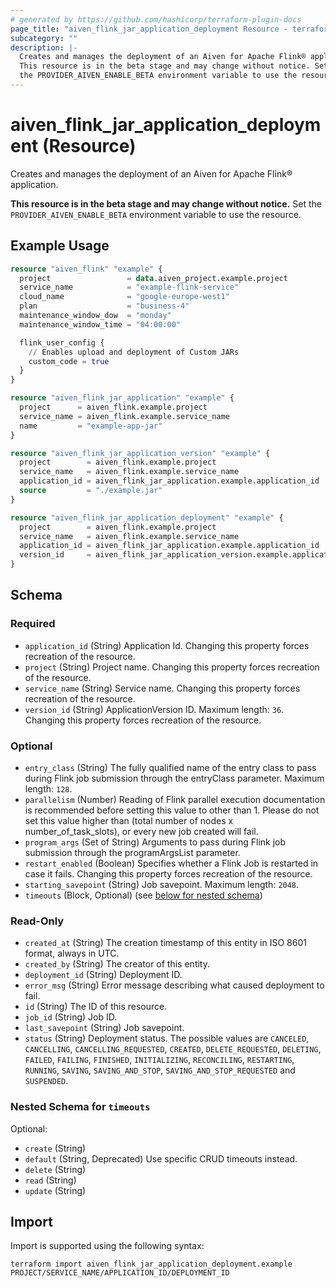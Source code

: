 ```yaml
---
# generated by https://github.com/hashicorp/terraform-plugin-docs
page_title: "aiven_flink_jar_application_deployment Resource - terraform-provider-aiven"
subcategory: ""
description: |-
  Creates and manages the deployment of an Aiven for Apache Flink® application.
  This resource is in the beta stage and may change without notice. Set
  the PROVIDER_AIVEN_ENABLE_BETA environment variable to use the resource.
---
```


# aiven_flink_jar_application_deployment (Resource)

Creates and manages the deployment of an Aiven for Apache Flink® application.

**This resource is in the beta stage and may change without notice.** Set
the `PROVIDER_AIVEN_ENABLE_BETA` environment variable to use the resource.

## Example Usage

```terraform
resource "aiven_flink" "example" {
  project                 = data.aiven_project.example.project
  service_name            = "example-flink-service"
  cloud_name              = "google-europe-west1"
  plan                    = "business-4"
  maintenance_window_dow  = "monday"
  maintenance_window_time = "04:00:00"

  flink_user_config {
    // Enables upload and deployment of Custom JARs
    custom_code = true
  }
}

resource "aiven_flink_jar_application" "example" {
  project      = aiven_flink.example.project
  service_name = aiven_flink.example.service_name
  name         = "example-app-jar"
}

resource "aiven_flink_jar_application_version" "example" {
  project        = aiven_flink.example.project
  service_name   = aiven_flink.example.service_name
  application_id = aiven_flink_jar_application.example.application_id
  source         = "./example.jar"
}

resource "aiven_flink_jar_application_deployment" "example" {
  project        = aiven_flink.example.project
  service_name   = aiven_flink.example.service_name
  application_id = aiven_flink_jar_application.example.application_id
  version_id     = aiven_flink_jar_application_version.example.application_version_id
}
```

<!-- schema generated by tfplugindocs -->
## Schema

### Required

- `application_id` (String) Application Id. Changing this property forces recreation of the resource.
- `project` (String) Project name. Changing this property forces recreation of the resource.
- `service_name` (String) Service name. Changing this property forces recreation of the resource.
- `version_id` (String) ApplicationVersion ID. Maximum length: `36`. Changing this property forces recreation of the resource.

### Optional

- `entry_class` (String) The fully qualified name of the entry class to pass during Flink job submission through the entryClass parameter. Maximum length: `128`.
- `parallelism` (Number) Reading of Flink parallel execution documentation is recommended before setting this value to other than 1. Please do not set this value higher than (total number of nodes x number_of_task_slots), or every new job created will fail.
- `program_args` (Set of String) Arguments to pass during Flink job submission through the programArgsList parameter.
- `restart_enabled` (Boolean) Specifies whether a Flink Job is restarted in case it fails. Changing this property forces recreation of the resource.
- `starting_savepoint` (String) Job savepoint. Maximum length: `2048`.
- `timeouts` (Block, Optional) (see [below for nested schema](#nestedblock--timeouts))

### Read-Only

- `created_at` (String) The creation timestamp of this entity in ISO 8601 format, always in UTC.
- `created_by` (String) The creator of this entity.
- `deployment_id` (String) Deployment ID.
- `error_msg` (String) Error message describing what caused deployment to fail.
- `id` (String) The ID of this resource.
- `job_id` (String) Job ID.
- `last_savepoint` (String) Job savepoint.
- `status` (String) Deployment status. The possible values are `CANCELED`, `CANCELLING`, `CANCELLING_REQUESTED`, `CREATED`, `DELETE_REQUESTED`, `DELETING`, `FAILED`, `FAILING`, `FINISHED`, `INITIALIZING`, `RECONCILING`, `RESTARTING`, `RUNNING`, `SAVING`, `SAVING_AND_STOP`, `SAVING_AND_STOP_REQUESTED` and `SUSPENDED`.

<a id="nestedblock--timeouts"></a>
### Nested Schema for `timeouts`

Optional:

- `create` (String)
- `default` (String, Deprecated) Use specific CRUD timeouts instead.
- `delete` (String)
- `read` (String)
- `update` (String)

## Import

Import is supported using the following syntax:

```shell
terraform import aiven_flink_jar_application_deployment.example PROJECT/SERVICE_NAME/APPLICATION_ID/DEPLOYMENT_ID
```
